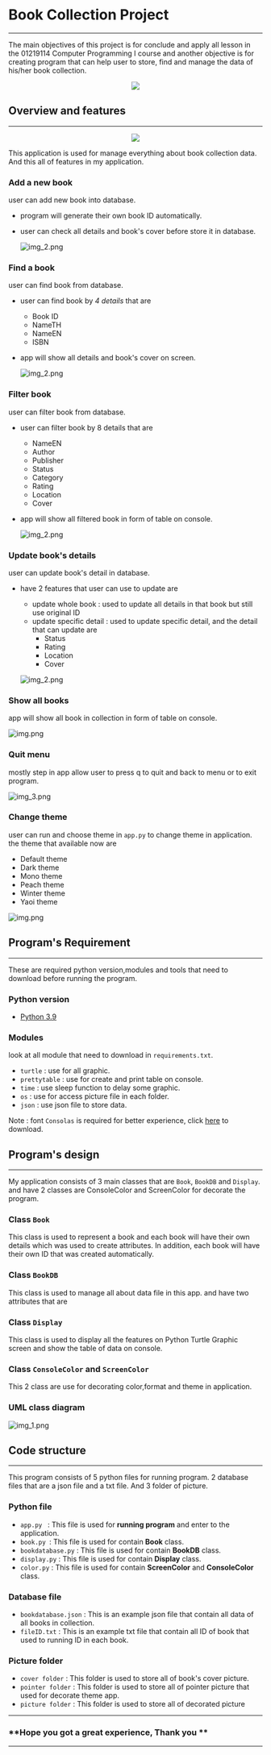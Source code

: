 # Book Collection Project
***
The main objectives of this project is for conclude and apply 
all lesson in the 01219114 Computer Programming I course and another 
objective is for creating program that can help user to store, find 
and manage the data of his/her book collection.
<p align="center">
<img src="https://github.com/ProudHokori/Book-collection-project/blob/main/md/logo_app.png">
</p>


## Overview and features
***
<p align="center">
<img src="https://github.com/ProudHokori/Book-collection-project/blob/main/md/menu_page.png">
</p>

This application is used for manage everything about book collection data. 
And this all of features in my application.

###  Add a new book
user can add new book into database.
* program will generate their own book ID automatically.
* user can check all details and book's cover before store it in database.
     
    ![img_2.png](md/add_page.png)
     
###  Find a book
user can find book from database.
* user can find book by _4 details_ that are 
  * Book ID
  * NameTH
  * NameEN
  * ISBN
* app will show all details and book's cover on screen.

    ![img_2.png](md/find_page.png)

###  Filter book
user can filter book from database.
   * user can filter book by 8 details that are
      - NameEN
      - Author
      - Publisher
      - Status
      - Category
      - Rating
      - Location
      - Cover
   * app will show all filtered book in form of table on console.
  
        ![img_2.png](md/filter_page.png)

###  Update book's details
user can update book's detail in database.
   * have 2 features that user can use to update are
      - update whole book : used to update all details in 
        that book but still use original ID
      - update specific detail : used to update specific detail, 
        and the detail that can update are
        - Status
        - Rating
        - Location
        - Cover

     ![img_2.png](md/update_page.png)

###  Show all books
app will show all book in collection in form of table on console.
  
![img.png](md/console_table.png)
  
###  Quit menu
mostly step in app allow user to press q to quit 
and back to menu or to exit program.

![img_3.png](md/quit.png)

###  Change theme
user can run and choose theme in `app.py` to change 
theme in application. the theme that available now are
* Default theme
* Dark theme
* Mono theme
* Peach theme
* Winter theme
* Yaoi theme
    
![img.png](md/all_theme.png)


##  Program's Requirement 
***
These are required python version,modules and tools 
that need to download before running the program.

###  Python version
* [Python 3.9](https://www.python.org/downloads/)
###  Modules
look at all module that need to download in `requirements.txt`.
* `turtle` : use for all graphic.
* `prettytable` : use for create and print table on console.
* `time` : use sleep function to delay some graphic.
* `os` : use for access picture file in each folder.
* `json` : use json file to store data.

Note : font `Consolas` is required for better experience, 
click [here](https://github.com/tsenart/sight/raw/master/fonts/Consolas.ttf) to download.

## Program's design 
***
My application consists of 3 main classes that are 
`Book`, `BookDB` and `Display`. and have 2 classes are 
ConsoleColor and ScreenColor for decorate the program.

###  Class `Book` 
This class is used to represent a book and each book will have
their own details which was used to create attributes.
In addition, each book will have their own ID that was created
automatically.
###  Class `BookDB`
This class is used to manage all about data file in this app.
and have two attributes that are
###  Class `Display`
This class is used to display all the features on Python Turtle
Graphic screen and show the table of data on console.
###  Class `ConsoleColor` and `ScreenColor`
This 2 class are use for decorating color,format and theme in application.

###  UML class diagram 
![img_1.png](book_collection_diagram.png)


## Code structure 
***
This program consists of 5 python files for running program. 2 database
files that are a json file and a txt file. And 3 folder of picture.
###  Python file
* `app.py ` : This file is used for **running program** and enter to the application.
* `book.py `: This file is used for contain **Book** class.
* `bookdatabase.py` : This file is used for contain **BookDB** class.
* `display.py` : This file is used for contain **Display** class.
* `color.py` : This file is used for contain **ScreenColor** and **ConsoleColor** class.
###  Database file
* `bookdatabase.json` : This is an example json file that contain all data of all books
  in collection.
* `fileID.txt` : This is an example txt file that contain all ID of book that
  used to running ID in each book.
###  Picture folder
* `cover folder` : This folder is used to store all of book's cover picture.
* `pointer folder` : This folder is used to store all of pointer picture that
  used for decorate theme app.
* `picture folder` : This folder is used to store all of decorated picture

***
 ### **Hope you got a great experience, Thank you **
***
